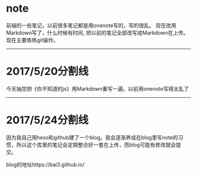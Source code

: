# note
前端的一些笔记，以前很多笔记都是用onenote写的，写的很乱。 
现在改用Markdown写了，什么时候有时间, 
把以前的笔记全部改写成Markdown在上传。 
现在主要练练git操作。

---
# 2017/5/20分割线
今天抽空把《你不知道的js》用Markdown重写一遍。以前用onenote写得太乱了

---
# 2017/5/24分割线

因为我自己用hexo和github建了一个blog。我会逐渐养成在blog里写note的习惯，所以这个库里的笔记会定期整合好一套在上传，而blog可能有修改就会提交。

blog的地址https://bai3.github.io/
